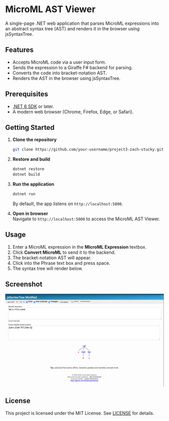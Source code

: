 

# MicroML AST Viewer

A single-page .NET web application that parses MicroML expressions into an abstract syntax tree (AST) and renders it in the browser using jsSyntaxTree.

## Features

- Accepts MicroML code via a user input form.
- Sends the expression to a Giraffe F# backend for parsing.
- Converts the code into bracket-notation AST.
- Renders the AST in the browser using jsSyntaxTree.

## Prerequisites

- [.NET 6 SDK](https://dotnet.microsoft.com/download) or later.
- A modern web browser (Chrome, Firefox, Edge, or Safari).

## Getting Started

1. **Clone the repository**  
   ```bash
   git clone https://github.com/your-username/project3-zach-stucky.git
   ```

2. **Restore and build**  
   ```bash
   dotnet restore
   dotnet build
   ```

3. **Run the application**  
   ```bash
   dotnet run
   ```
   By default, the app listens on `http://localhost:5000`.

4. **Open in browser**  
   Navigate to `http://localhost:5000` to access the MicroML AST Viewer.

## Usage

1. Enter a MicroML expression in the **MicroML Expression** textbox.
2. Click **Convert MicroML** to send it to the backend.
3. The bracket-notation AST will appear.
4. Click into the Phrase text box and press space.
5. The syntax tree will render below. 

## Screenshot
![MicroML AST Viewer](screenshot.png)

## License

This project is licensed under the MIT License. See [LICENSE](LICENSE) for details.
